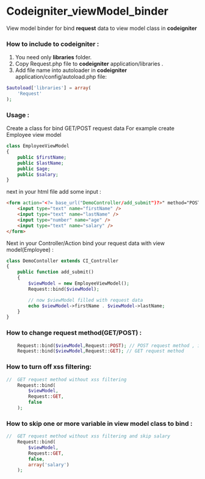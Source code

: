 Codeigniter_viewModel_binder
================

View model binder for bind **request** data to view model class in **codeigniter**

### How to include to **codeigniter** :

1. You need only **libraries** folder.
2. Copy Request.php file to **codeigniter** application/libraries .
3. Add file name into autoloader in **codeigniter** application/config/autoload.php file:

``` php
$autoload['libraries'] = array(
    'Request'
);
```

### Usage :
Create a class for bind GET/POST request data
For example create Employee view model
``` php
class EmployeeViewModel
{
    public $firstName;
    public $lastName;
    public $age;
    public $salary;
}
```

next in your html file add some input :
```html
<form action="<?= base_url("DemoController/add_submit")?>" method="POST">
    <input type="text" name="firstName" />
    <input type="text" name="lastName" />
    <input type="number" name="age" />
    <input type="text" name="salary" />
</form>
```


Next in your Controller/Action bind your request data with view model(Employee) :

``` php
class DemoContoller extends CI_Controller
{
    public function add_submit()
    {
        $viewModel = new EmployeeViewModel();
        Request::bind($viewModel);

        // now $viewModel filled with request data
        echo $viewModel->firstName . $viewModel->lastName;
    }
}
```
### How to change request method(GET/POST) :
``` php
    Request::bind($viewModel,Request::POST); // POST request method , it's default
    Request::bind($viewModel,Request::GET); // GET request method
```

### How to turn off xss filtering:
``` php
//  GET request method without xss filtering
    Request::bind(
        $viewModel,
        Request::GET,
        false
    ); 
```

### How to skip one or more variable in view model class to bind :
``` php
//  GET request method without xss filtering and skip salary
    Request::bind(
        $viewModel,
        Request::GET,
        false,
        array('salary')
    ); 
```
